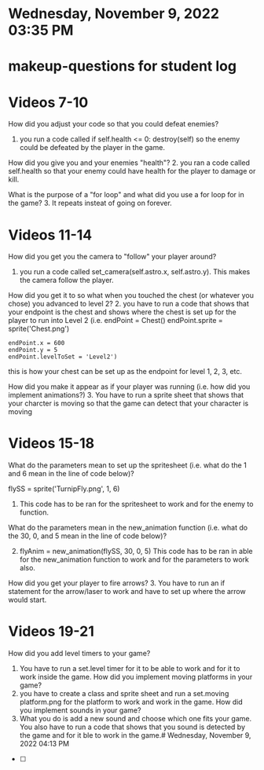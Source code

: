 # Wednesday, November  9, 2022 03:35 PM
 # makeup-questions for student log

 # Videos 7-10

How did you adjust your code so that you could defeat enemies?
1. you run a code called if self.health <= 0: destroy(self) so the enemy could be defeated by the player in the game.

How did you give you and your enemies "health"?
2. you ran a code called self.health so that your enemy could have health for the player to damage or kill.

What is the purpose of a "for loop" and what did you use a for loop for in the game?
3. It repeats insteat of going on forever.

 # Videos 11-14

 How did you get you the camera to "follow" your player around?
1. you run a code called set_camera(self.astro.x, self.astro.y). This makes the camera follow the player.


How did you get it to so what when you touched the chest (or whatever you chose) you advanced to level 2?
2. you have to run a code that shows that your endpoint is the chest and shows where the chest is set up for the player to run into Level 2 (i.e. endPoint = Chest()
    endPoint.sprite = sprite('Chest.png')

    endPoint.x = 600
    endPoint.y = 5
    endPoint.levelToSet = 'Level2')
this is how your chest can be set up as the endpoint for level 1, 2, 3, etc.

How did you make it appear as if your player was running (i.e. how did you implement animations?)
3. You have to run a sprite sheet that shows that your charcter is moving so that the game can detect that your character is moving

# Videos 15-18

What do the parameters mean to set up the spritesheet (i.e. what do the 1 and 6 mean in the line of code below)?

flySS = sprite('TurnipFly.png', 1, 6) 
1. This code has to be ran for the spritesheet to work and for the enemy to function.

What do the parameters mean in the new_animation function (i.e. what do the 30, 0, and 5 mean in the line of code below)?

2. flyAnim = new_animation(flySS, 30, 0, 5) 
This code has to be ran in able for the new_animation function to work and for the parameters to work also.

How did you get your player to fire arrows?
3. You have to run an if statement for the arrow/laser to work and have to set up where the arrow would start.

# Videos 19-21

How did you add level timers to your game?
1. You have to run a set.level timer for it to be able to work and for it to work inside the game.
How did you implement moving platforms in your game?
2. you have to create a class and sprite sheet and run a set.moving platform.png for the platform to work and work in the game.
How did you implement sounds in your game?
3. What you do is add a new sound and choose which one fits your game. You also have to run a code that shows that you sound is detected by the game and for it ble to work in the game.# Wednesday, November  9, 2022 04:13 PM
- [ ]

